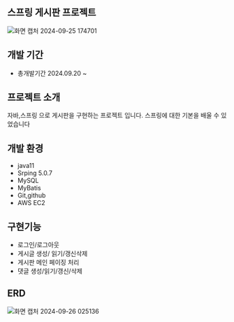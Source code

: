 ## 스프링 게시판 프로젝트 
![화면 캡처 2024-09-25 174701](https://github.com/user-attachments/assets/ae0cb2be-1dd4-4648-9696-aaa64f95334c)

## 개발 기간 
- 총개발기간 2024.09.20 ~ 

## 프로젝트 소개 
자바,스프링 으로 게시판을 구현하는 프로젝트 입니다. 스프링에 대한 기본을 배울 수 있었습니다

## 개발 환경
- java11
- Srping 5.0.7 
- MySQL
- MyBatis
- Git,github
- AWS EC2

## 구현기능
- 로그인/로그아웃
- 게시글 생성/ 읽기/갱신삭제
- 게시판 메인 페이징 처리
- 댓글 생성/읽기/갱신/삭제

## ERD
![화면 캡처 2024-09-26 025136](https://github.com/user-attachments/assets/65afbbe3-4beb-49b1-b9fe-a609cf8c6631)






